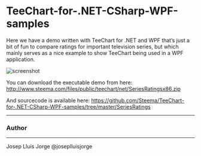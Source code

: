 TeeChart-for-.NET-CSharp-WPF-samples
==================

Here we have a demo written with TeeChart for .NET and WPF that’s just a bit of fun to compare ratings for important television series, but which mainly serves as a nice example to show TeeChart being used in a WPF application.

![screenshot](https://www.steema.com/uploads/news/SeriesRatings_.png "TeeChart for NET C#-WPF demo")

You can download the executable demo from here: http://www.steema.com/files/public/teechart/net/SeriesRatingsx86.zip

And sourcecode is available here: https://github.com/Steema/TeeChart-for-.NET-CSharp-WPF-samples/tree/master/SeriesRatings

---
### Author
------
Josep Lluis Jorge
@joseplluisjorge
